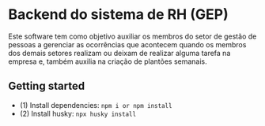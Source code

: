 # Backend do sistema de RH (GEP)

Este software tem como objetivo auxiliar os membros do setor de gestão de pessoas a gerenciar as ocorrências que acontecem quando os membros dos demais setores realizam ou deixam de realizar alguma tarefa na empresa e, também auxilia na criação de plantões semanais.


## Getting started

- (1) Install dependencies: `npm i or npm install`
- (2) Install husky: `npx husky install`